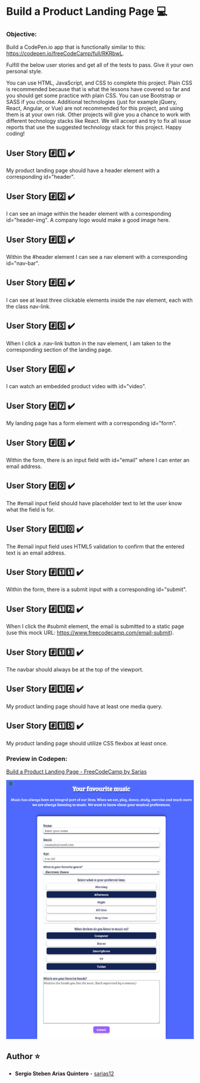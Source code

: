 # Build a Product Landing Page :computer:

### Objective: 
Build a CodePen.io app that is functionally similar to this: https://codepen.io/freeCodeCamp/full/RKRbwL.

Fulfill the below user stories and get all of the tests to pass. Give it your own personal style.

You can use HTML, JavaScript, and CSS to complete this project. Plain CSS is recommended because that is what the lessons have covered so far and you should get some practice with plain CSS. You can use Bootstrap or SASS if you choose. Additional technologies (just for example jQuery, React, Angular, or Vue) are not recommended for this project, and using them is at your own risk. Other projects will give you a chance to work with different technology stacks like React. We will accept and try to fix all issue reports that use the suggested technology stack for this project. Happy coding!

## User Story :hash::one: :heavy_check_mark:
My product landing page should have a header element with a corresponding id="header".

## User Story :hash::two: :heavy_check_mark:
I can see an image within the header element with a corresponding id="header-img". A company logo would make a good image here.

## User Story :hash::three: :heavy_check_mark:
Within the #header element I can see a nav element with a corresponding id="nav-bar".

## User Story :hash::four: :heavy_check_mark:
I can see at least three clickable elements inside the nav element, each with the class nav-link.

## User Story :hash::five: :heavy_check_mark:
When I click a .nav-link button in the nav element, I am taken to the corresponding section of the landing page.

## User Story :hash::six: :heavy_check_mark:
I can watch an embedded product video with id="video".

## User Story :hash::seven: :heavy_check_mark:
My landing page has a form element with a corresponding id="form".

## User Story :hash::eight: :heavy_check_mark:
Within the form, there is an input field with id="email" where I can enter an email address.

## User Story :hash::nine: :heavy_check_mark:
The #email input field should have placeholder text to let the user know what the field is for.

## User Story :hash::one::zero: :heavy_check_mark:
The #email input field uses HTML5 validation to confirm that the entered text is an email address.

## User Story :hash::one::one: :heavy_check_mark:
Within the form, there is a submit input with a corresponding id="submit".

## User Story :hash::one::two: :heavy_check_mark:
When I click the #submit element, the email is submitted to a static page (use this mock URL: https://www.freecodecamp.com/email-submit).

## User Story :hash::one::three: :heavy_check_mark:
The navbar should always be at the top of the viewport.

## User Story :hash::one::four: :heavy_check_mark:
My product landing page should have at least one media query.

## User Story :hash::one::five: :heavy_check_mark:
My product landing page should utilize CSS flexbox at least once.



### Preview in Codepen: 
[ Build a Product Landing Page - FreeCodeCamp by Sarias ](https://codepen.io/sarias12/pen/ZEBdBYQ)

![Screenshot](https://github.com/sarias12/freecodecamp_projects/blob/main/survey_form/survey_form.png?raw=true)
 
## Author ⭐️
* **Sergio Steben Arias Quintero** - [sarias12](https://github.com/sarias12)
